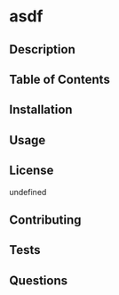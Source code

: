# asdf

  ## Description
  

  ## Table of Contents

  ## Installation
  

  ## Usage
  

  ## License
  undefined

  ## Contributing
  

  ## Tests
  

  ## Questions
  

